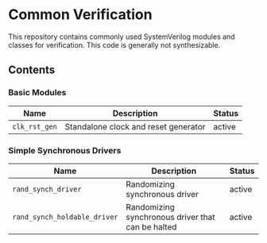 # Common Verification

This repository contains commonly used SystemVerilog modules and classes for verification.  This
code is generally not synthesizable.

## Contents

### Basic Modules

|      Name     |             Description               | Status |
|---------------|---------------------------------------|--------|
| `clk_rst_gen` | Standalone clock and reset generator  | active |

### Simple Synchronous Drivers

|              Name             |                   Description                     | Status |
|-------------------------------|---------------------------------------------------|--------|
| `rand_synch_driver`           | Randomizing synchronous driver                    | active |
| `rand_synch_holdable_driver`  | Randomizing synchronous driver that can be halted | active |
